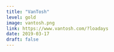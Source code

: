 ```yaml
---
title: "VanTosh"
level: gold
image: vantosh.png
link: https://www.vantosh.com/?loadays
date: 2019-03-17
draft: false
---
```



